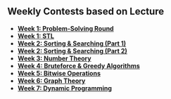 ## Weekly Contests based on Lecture
+ **[Week 1: Problem-Solving Round](https://vjudge.net/contest/475627)**
+ **[Week 1: STL](https://vjudge.net/contest/475626)**
+ **[Week 2: Sorting & Searching (Part 1)](https://vjudge.net/contest/476666)**
+ **[Week 2: Sorting & Searching (Part 2) ](https://vjudge.net/contest/476672)**
+ **[Week 3: Number Theory](https://vjudge.net/contest/477784)**
+ **[Week 4: Bruteforce & Greedy Algorithms](https://vjudge.net/contest/478819)**
+ **[Week 5: Bitwise Operations](https://vjudge.net/contest/479381)**
+ **[Week 6: Graph Theory](https://vjudge.net/contest/480351)**
+ **[Week 7: Dynamic Programming](https://vjudge.net/contest/481253)**

